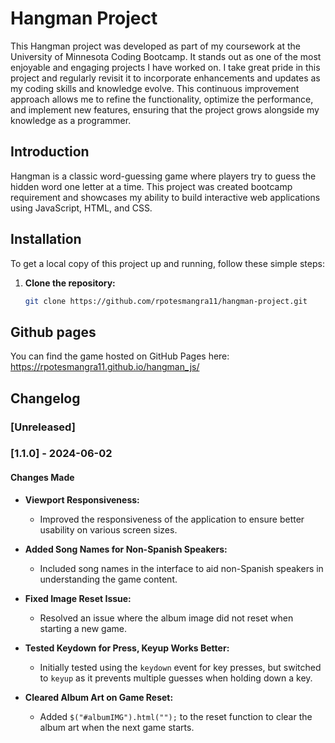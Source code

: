 # Hangman Project

This Hangman project was developed as part of my coursework at the University of Minnesota Coding Bootcamp. It stands out as one of the most enjoyable and engaging projects I have worked on. I take great pride in this project and regularly revisit it to incorporate enhancements and updates as my coding skills and knowledge evolve. This continuous improvement approach allows me to refine the functionality, optimize the performance, and implement new features, ensuring that the project grows alongside my knowledge as a programmer.

## Introduction

Hangman is a classic word-guessing game where players try to guess the hidden word one letter at a time. This project was created bootcamp requirement and showcases my ability to build interactive web applications using JavaScript, HTML, and CSS.

## Installation

To get a local copy of this project up and running, follow these simple steps:

1. **Clone the repository:**
   ```bash
   git clone https://github.com/rpotesmangra11/hangman-project.git

 ## Github pages  
 
You can find the game hosted on GitHub Pages here: https://rpotesmangra11.github.io/hangman_js/

## Changelog

### [Unreleased]

### [1.1.0] - 2024-06-02

#### Changes Made

- **Viewport Responsiveness:**
  - Improved the responsiveness of the application to ensure better usability on various screen sizes.

- **Added Song Names for Non-Spanish Speakers:**
  - Included song names in the interface to aid non-Spanish speakers in understanding the game content.

- **Fixed Image Reset Issue:**
  - Resolved an issue where the album image did not reset when starting a new game.

- **Tested Keydown for Press, Keyup Works Better:**
  - Initially tested using the `keydown` event for key presses, but switched to `keyup` as it prevents multiple guesses when holding down a key.

- **Cleared Album Art on Game Reset:**
  - Added `$("#albumIMG").html("");` to the reset function to clear the album art when the next game starts.
